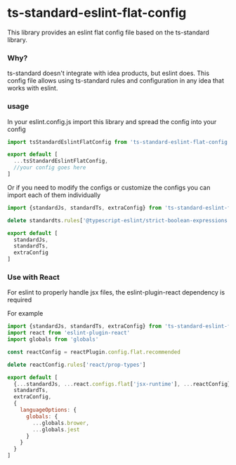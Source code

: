 # ts-standard-eslint-flat-config
This library provides an eslint flat config file based on the ts-standard library.

### Why?
ts-standard doesn't integrate with idea products, but eslint does. This config file allows using
ts-standard rules and configuration in any idea that works with eslint.

### usage
In your eslint.config.js import this library and spread the config into your config
```js
import tsStandardEslintFlatConfig from 'ts-standard-eslint-flat-config'

export default [
  ...tsStandardEslintFlatConfig,
  //your config goes here
]
```

Or if you need to modify the configs or customize the configs you can import each of them individually

```js
import {standardJs, standardTs, extraConfig} from 'ts-standard-eslint-flat-config'

delete standardts.rules['@typescript-eslint/strict-boolean-expressions']

export default [
  standardJs,
  standardTs,
  extraConfig
]
```

### Use with React
For eslint to properly handle jsx files, the eslint-plugin-react dependency is required

For example
```js
import {standardJs, standardTs, extraConfig} from 'ts-standard-eslint-flat-config'
import react from 'eslint-plugin-react'
import globals from 'globals'

const reactConfig = reactPlugin.config.flat.recommended

delete reactConfig.rules['react/prop-types']

export default [
  {...standardJs, ...react.configs.flat['jsx-runtime'], ...reactConfig},
  standardTs,
  extraConfig,
  {
    languageOptions: {
      globals: {
        ...globals.brower,
        ...globals.jest
      }
    }
  }
]

```